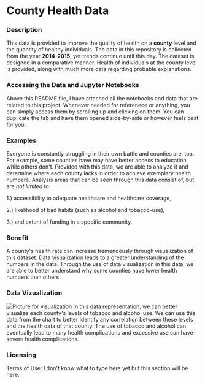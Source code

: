 # County Health Data

### Description

This data is provided to improve the quality of health on a **county** level and the quantity of healthy individuals. The data in this repository is collected from the year **2014-2015**, yet trends continue until this day. The dataset is designed in a comparative manner. Health of individuals at the county level is provided, along with much more data regarding probable explanations. 


### Accessing the Data and Jupyter Notebooks

Above this README file, I have attached all the notebooks and data that are related to this project. Whenever needed for referenece or anything, you can simply access them by scrolling up and clicking on them. You can duplicate the tab and have them opened side-by-side or however feels best for you.


### Examples

Everyone is constantly struggling in their own battle and counties are, too. For example, some counties have may have better access to education while others don't. Provided with this data, we are able to analyze it and determine where each county lacks in order to achieve exemplary health numbers. Analysis areas that can be seen through this data consist of, but are *not limited to*:

1.) accessibility to adequate healthcare and healthcare coverage,

2.) likelihood of bad habits (such as alcohol and tobacco-use),

3.) and extent of funding in a specific community.


### Benefit

A county's health rate can increase tremendously through visualization of this dataset. Data visualization leads to a greater understanding of the numbers in the data. Through the use of data visualization in this data, we are able to better understand why some counties have lower health numbers than others.


### Data Vizualization
![Picture for visualization](image.jpg)
In this data representation, we can better visualize each county's levels of tobacco and alcohol use. We can use this data from the chart to better identify any correlation between these levels and the health data of that county. The use of tobacco and alcohol can eventually lead to many health complications and excessive use can have severe health complications. 


### Licensing
Terms of Use: I don't know what to type here yet but this section will be here.
